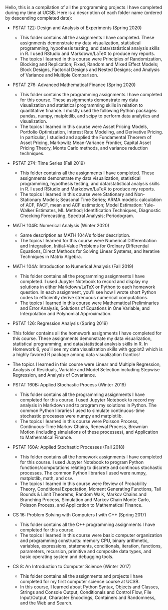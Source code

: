 Hello, this is a compilation of all the programming projects I have completed during my time at UCSB. Here is a description of each folder name (ordered by descending completed date): 

- PSTAT 122: Design and Analysis of Experiments (Spring 2020) 
  - This folder contains all the assignments I have completed. These assignments demonstrate my data visualization, statistical programming, hypothesis testing, and data/statistical analysis skills in R. I used RStudio and Markdown/LaTeX to produce my reports. 
  - The topics I learned in this course were Principles of Randomization, Blocking and Replication; Fixed, Random and Mixed Effect Models; Block Designs, Factorial Designs and Nested Designs; and Analysis of Variance and Multiple Comparison. 

- PSTAT 276: Advanced Mathematical Finance (Spring 2020) 
  - This folder contains the programming assignments I have completed for this course. These assignments demonstrate my data visualization and statistical programming skills in relation to quantitative finance. I mostly used the following Python packages: pandas, numpy, matplotlib, and scipy to perform data analytics and visualization. 
  - The topics I learned in this course were Asset Pricing Models, Portfolio Optimization, Interest Rate Modeling, and Derivative Pricing. In particular, I studied and applied the Fundamental Theorem of Asset Pricing, Markowitz Mean-Variance Frontier, Capital Asset Pricing Theory, Monte Carlo methods, and variance reduction techniques.

- PSTAT 274: Time Series (Fall 2019) 
  - This folder contains all the assignments I have completed. These assignments demonstrate my data visualization, statistical programming, hypothesis testing, and data/statistical analysis skills in R. I used RStudio and Markdown/LaTeX to produce my reports. 
  - The topics I learned in this course were Stationary and Non-Stationary Models; Seasonal Time Series; ARMA models: calculation of ACF, PACF, mean and ACF estimation; Model Estimation: Yule-Walker Estimates, ML Method; Identification Techniques, Diagnostic Checking Forecasting, Spectral Analysis; Periodogram.

- MATH 104B: Numerical Analysis (Winter 2020) 
  - Same description as MATH 104A's folder description. 
  - The topics I learned for this course were Numerical Differentiation and Integration, Initial-Value Problems for Ordinary Differential Equations, Direct Methods for Solving Linear Systems, and Iterative Techniques in Matrix Algebra. 

- MATH 104A: Introduction to Numerical Analysis (Fall 2019) 
  - This folder contains all the programming assignments I have completed. I used Jupyter Notebook to record and display my solutions in either Markdown/LaTeX or Python to each homework question. In each assignment, you'll see how I wrote short Python codes to efficiently derive strenuous numerical computations. 
  - The topics I learned in this course were Mathematical Preliminaries and Error Analysis, Solutions of Equations in One Variable, and Interpolation and Polynomial Approximation. 

-  PSTAT 126: Regression Analysis (Spring 2019) 
  - This folder contains all the homework assignments I have completed for this course. These assignments demonstrate my data visualization, statistical programming, and data/statistical analysis skills in R. In Homework 6, you'll see my data visualization skills with ggplot2 which is a highly favored R package among data visualization frantics! 
  - The topics I learned in this course were Linear and Multiple Regression, Analysis of Residuals, Variable and Model Selection including Stepwise Regression, and Analysis of Covariance. 

- PSTAT 160B: Applied Stochastic Process (Winter 2019) 
  - This folder contains all the programming assignments I have completed for this course. I used Jupyter Notebook to record my analysis in Markdown and to program my solutions in Python. The common Python libraries I used to simulate continuous-time stochastic processes were numpy and matplotlib. 
  - The topics I learned in this course were Poisson Process, Continuous-Time Markov Chains, Renewal Process, Brownian Motion (including simulations of these processes), and Application to Mathematical Finance. 

- PSTAT 160A: Applied Stochastic Processes (Fall 2018) 
  - This folder contains all the homework assignments I have completed for this course. I used Jupyter Notebook to program Python functions/computations relating to  discrete and continous stochastic processes. The common Python libraries I used were numpy, matplotlib, math, and csv. 
  - The topics I learned in this course were Review of Probability Theory, Conditional Expectation, Moment Generating Functions, Tail Bounds & Limit Theorems, Random Walk, Markov Chains and Branching Process, Simulation and Markov Chain Monte Carlo, Poisson Process, and Application to Mathematical Finance. 
  
- CS 16: Problem Solving with Computers I with C++ (Spring 2017) 
  - This folder contains all the C++ programming assignments I have completed for this course. 
  - The topics I learned in this course were basic computer organization and programming constructs: memory CPU, binary arithmetic, variables, expressions, statements, conditionals, iteration, functions, parameters, recursion, primitive and composite data types, and basic operating system and debugging tools. 

- CS 8: An Introduction to Computer Science (Winter 2017) 
  - This folder contains all the assignments and projects I have completed for my first computer science course at UCSB. 
  - In this course, I learned about Python Syntax, Objects and Classes, Strings and Console Output, Conditionals and Control Flow, File Input/Output, Character Encodings, Containers and Randomness, and the Web and Search. 

